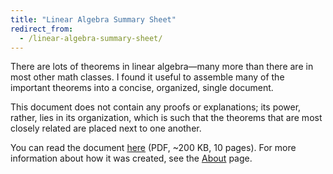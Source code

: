 ```yaml
---
title: "Linear Algebra Summary Sheet"
redirect_from:
  - /linear-algebra-summary-sheet/
---
```


There are lots of theorems in linear algebra—many more than there are
in most other math classes. I found it useful to assemble many of the
important theorems into a concise, organized, single document.

This document does not contain any proofs or explanations; its power,
rather, lies in its organization, which is such that the theorems that
are most closely related are placed next to one another.

You can read the document [here] (PDF, ~200 KB, 10 pages). For more
information about how it was created, see the [About] page.

[here]: /assets/LinearAlgebraSummarySheet.pdf
[about]: /about/site/
